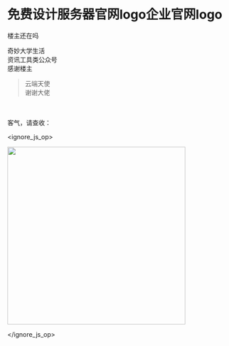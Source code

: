 # 免费设计服务器官网logo企业官网logo


楼主还在吗<img id="aimg_O0O10" onclick="zoom(this, this.src, 0, 0, 0)" class="zoom" src="https://cdn.jsdelivr.net/gh/hishis/forum-master/public/images/patch.gif" onmouseover="img_onmouseoverfunc(this)" onload="thumbImg(this)" border="0" alt="" />

奇妙大学生活<br />
资讯工具类公众号 <br />
感谢楼主<img src="static/image/smiley/default/lol.gif" smilieid="12" border="0" alt="" /><img id="aimg_BT6Gl" onclick="zoom(this, this.src, 0, 0, 0)" class="zoom" src="https://cdn.jsdelivr.net/gh/hishis/forum-master/public/images/patch.gif" onmouseover="img_onmouseoverfunc(this)" onload="thumbImg(this)" border="0" alt="" />

<div class="quote"><blockquote>云端天使<br />
谢谢大佬</blockquote></div><br />
<br />
客气，请查收： <br />

<ignore_js_op>

<img id="aimg_140785" aid="140785" src="static/image/common/none.gif" zoomfile="forum.php?mod=attachment&aid=MTQwNzg1fDExMDkwYjYzfDE2MDk2MjM2Nzh8NDczNDR8NzQ4MDEz&noupdate=yes&nothumb=yes" file="forum.php?mod=attachment&aid=MTQwNzg1fDExMDkwYjYzfDE2MDk2MjM2Nzh8NDczNDR8NzQ4MDEz&noupdate=yes" class="zoom" onclick="zoom(this, this.src, 0, 0, 0)" width="400" id="aimg_140785" inpost="1" onmouseover="showMenu({'ctrlid':this.id,'pos':'12'})" />

<div class="tip tip_4 aimg_tip" id="aimg_140785_menu" style="position: absolute; display: none" disautofocus="true">
<div class="xs0">
<p><strong>external-content.duckduckgo.com.jpeg</strong> <em class="xg1">(17.85 KB, 下载次数: 0)</em></p>
<p>
<a href="forum.php?mod=attachment&amp;aid=MTQwNzg1fDExMDkwYjYzfDE2MDk2MjM2Nzh8NDczNDR8NzQ4MDEz&amp;nothumb=yes" target="_blank">下载附件</a>

</p>

<p class="xg1 y">2020-10-27 14:53 上传</p>

</div>
<div class="tip_horn"></div>
</div>

</ignore_js_op>

